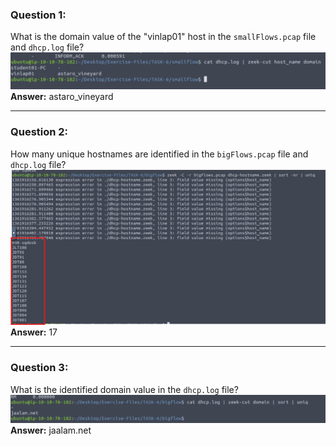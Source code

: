 
### Question 1:
What is the domain value of the "vinlap01" host in the `smallFlows.pcap` file and `dhcp.log` file?
![alt text](../png/zeek/8.png)
**Answer:** astaro_vineyard

---

### Question 2:
How many unique hostnames are identified in the `bigFlows.pcap` file and `dhcp.log` file?
![alt text](../png/zeek/9.png)
**Answer:** 17

---

### Question 3:
What is the identified domain value in the `dhcp.log` file?
![alt text](../png/zeek/10.png)
**Answer:** jaalam.net